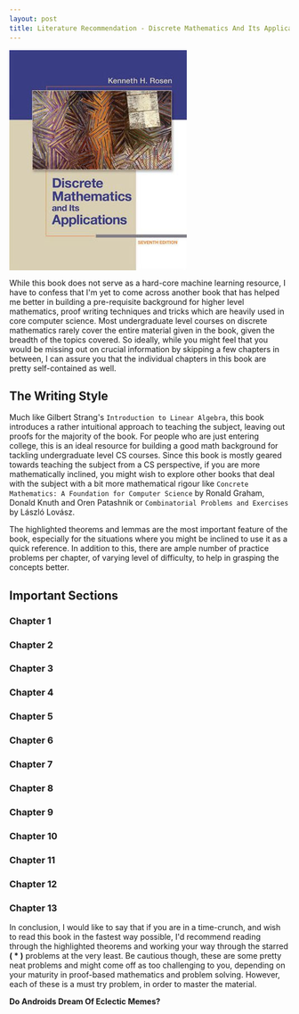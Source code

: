 ```yaml
---
layout:	post
title: Literature Recommendation - Discrete Mathematics And Its Applications by Kenneth H. Rosen
---
```


<img align = "middle" src = "/assets/DMAIAKR.png">

While this book does not serve as a hard-core machine learning resource, I have to confess that I'm yet to come across another book that has helped me better in building a pre-requisite background for higher level mathematics, proof writing techniques and tricks which are heavily used in core computer science. Most undergraduate level courses on discrete mathematics rarely cover the entire material given in the book, given the breadth of the topics covered. So ideally, while you might feel that you would be missing out on crucial information by skipping a few chapters in between, I can assure you that the individual chapters in this book are pretty self-contained as well.

## The Writing Style
Much like Gilbert Strang's `Introduction to Linear Algebra`, this book introduces a rather intuitional  approach to teaching the subject, leaving out proofs for the majority of the book. For people who are just entering college, this is an ideal resource for building a good math background for tackling undergraduate level CS courses. Since this book is mostly geared towards teaching the subject from a CS perspective, if you are more mathematically inclined, you might wish to explore other books that deal with the subject with a bit more mathematical rigour like `Concrete Mathematics: A Foundation for Computer Science` by Ronald Graham, Donald Knuth and Oren Patashnik or `Combinatorial Problems and Exercises` by László Lovász.

The highlighted theorems and lemmas are the most important feature of the book, especially for the situations where you might be inclined to use it as a quick reference. In addition to this, there are ample number of practice problems per chapter, of varying level of difficulty, to help in grasping the concepts better.

## Important Sections

### Chapter 1


### Chapter 2


### Chapter 3


### Chapter 4


### Chapter 5


### Chapter 6


### Chapter 7


### Chapter 8


### Chapter 9


### Chapter 10


### Chapter 11


### Chapter 12


### Chapter 13


In conclusion, I would like to say that if you are in a time-crunch, and wish to read this book in the fastest way possible, I'd recommend reading through the highlighted theorems and working your way through the starred **( * )** problems at the very least. Be cautious though, these are some pretty neat problems and might come off as too challenging to you, depending on your maturity in proof-based mathematics and problem solving. However, each of these is a must try problem, in order to master the material.

**Do Androids Dream Of Eclectic Memes?**